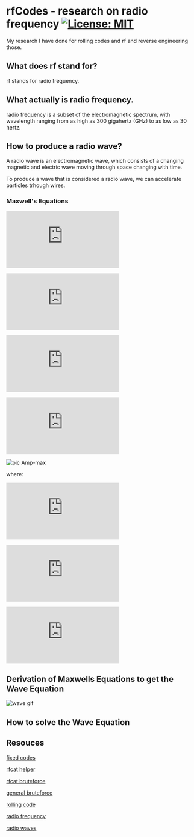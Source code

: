 # rfCodes - research on radio frequency [![License: MIT](https://img.shields.io/badge/License-MIT-yellow.svg)](https://github.com/ByVictorrr/rfCodes/blob/master/LICENSE.md)

My research I have done for rolling codes and rf and reverse engineering those.

## What does rf stand for?

rf stands for radio frequency.

## What actually is radio frequency.

radio frequency is a subset of the electromagnetic spectrum, with wavelength ranging from as high as 300 gigahertz (GHz) to as low as 30 hertz.

## How to produce a radio wave?

A radio wave is an electromagnetic wave, which consists of a changing magnetic and electric wave moving through space changing with time.

To produce a wave that is considered a radio wave, we can accelerate particles trhough wires.

### Maxwell's Equations

![GaussElectric](https://latex.codecogs.com/gif.latex?%5Coint%20%5Cvec%7BE%7D%20%5Ccdot%20%5Cvec%7BdA%7D%20%3D%20%5Cfrac%7Bq_i_n%7D%7B%5Cepsilon_0%7D)

![GaussMagnetic](https://latex.codecogs.com/gif.latex?%5Coint%5Cvec%7BB%7D%5Ccdot%20d%5Cvec%7BA%7D%3D0)

![FaradaysGen](https://latex.codecogs.com/gif.latex?%5Coint%20%5Cvec%7BE%7D%5Ccdot%20%5Cvec%7Bdl%7D%3D%20-%20%5Cfrac%7B%5Cmathrm%7Bd%20%5CPhi_B%7D%20%7D%7B%5Cmathrm%7Bd%7D%20t%7D%20%3D%20-%20%5Cfrac%7B%5Cmathrm%7Bd%7D%20%7D%7B%5Cmathrm%7Bd%7D%20t%7D%5Cint%20%5Cvec%7BB%7D%5Ccdot%20%5Cvec%7BdA%7D)

![ampere-maxwell](https://latex.codecogs.com/gif.latex?%5Coint%5Cvec%7BB%7D%5Ccdot%20d%5Cvec%7Bl%7D%3D%5Cmu_0%20i_%7Bthru%7D%20&plus;%5Cmu_0%5Cepsilon_0%5Cfrac%7Bd%5CPhi_E%7D%7Bdt%7D%3D%5Cmu_0%28I_%7Bthru%7D&plus;i_d%29)


![pic Amp-max](http://www.rakeshkapoor.us/ClassNotes/HTMLFiles/Electromagnetic_Waves_9.gif)

where:

![displacement current](https://latex.codecogs.com/gif.latex?i_d%3D%5Cepsilon_0%5Cfrac%7Bd%5CPhi_E%7D%7Bdt%7D)

![constant 1](https://latex.codecogs.com/gif.latex?%5Cmu_0%3D4%5Cpi%20%5Ccdot%2010%5E%7B-7%7D%5Cfrac%7BT%5Ccdot%20m%7D%7BA%7D)

![constant 2](https://latex.codecogs.com/gif.latex?%5Cepsilon_0%3D8.854%5Ctimes%2010%5E%7B-12%7D%5Cfrac%7BC%5E2%7D%7BN%5Ccdot%20m%5E2%7D)


## Derivation of Maxwells Equations to get the Wave Equation

![wave gif](https://upload.wikimedia.org/wikipedia/commons/9/99/EM-Wave.gif)


## How to solve the Wave Equation








## Resouces

[fixed codes](https://andrewmohawk.com/2015/08/31/hacking-fixed-key-remotes-with-only-rfcat/)

[rfcat helper](https://github.com/ComThings/RfCatHelpers)

[rfcat bruteforce](https://github.com/ComThings/github-rfpwnon)

[general bruteforce](http://samy.pl/opensesame/)

[rolling code](https://crypto.stackexchange.com/questions/18311/how-does-a-rolling-code-work)

[radio frequency](https://en.wikipedia.org/wiki/Radio_frequency)

[radio waves](https://en.wikipedia.org/wiki/Radio_wave)
